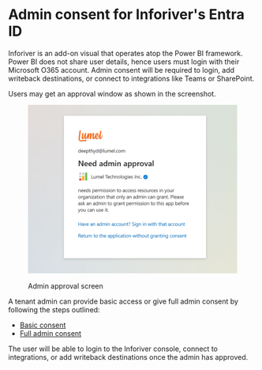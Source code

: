 # Admin consent for Inforiver's Entra ID

Inforiver is an add-on visual that operates atop the Power BI framework. Power BI does not share user details, hence users must login with their Microsoft O365 account. Admin consent will be required to login, add writeback destinations, or connect to integrations like Teams or SharePoint.

Users may get an approval window as shown in the screenshot.

<figure><img src="../../../.gitbook/assets/image (511) (1).png" alt=""><figcaption><p>Admin approval screen</p></figcaption></figure>

A tenant admin can provide basic access or give full admin consent by following the steps outlined:

* [Basic consent](admin-consent-for-inforivers-entra-id/basic-consent.md)
* [Full admin consent](admin-consent-for-inforivers-entra-id/full-admin-consent.md)

The user will be able to login to the Inforiver console, connect to integrations, or add writeback destinations once the admin has approved.
